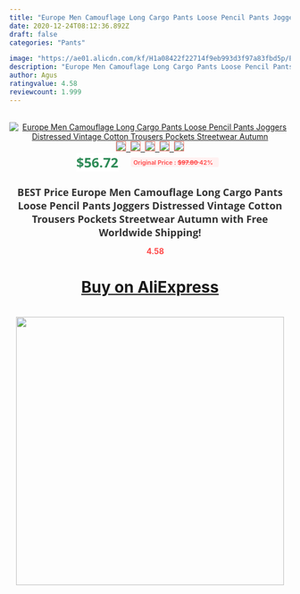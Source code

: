 ```yaml
---
title: "Europe Men Camouflage Long Cargo Pants Loose Pencil Pants Joggers Distressed Vintage Cotton Trousers Pockets Streetwear Autumn"
date: 2020-12-24T08:12:36.892Z
draft: false
categories: "Pants"

image: "https://ae01.alicdn.com/kf/H1a08422f22714f9eb993d3f97a83fbd5p/Europe-Men-Camouflage-Long-Cargo-Pants-Loose-Pencil-Pants-Joggers-Distressed-Vintage-Cotton-Trousers-Pockets-Streetwear.jpg"
description: "Europe Men Camouflage Long Cargo Pants Loose Pencil Pants Joggers Distressed Vintage Cotton Trousers Pockets Streetwear Autumn"
author: Agus
ratingvalue: 4.58
reviewcount: 1.999
---
```

<br>
<div style="text-align: center;">
<a href="https://s.click.aliexpress.com/e/_An2DZT" target="_blank" rel="nofollow noopener noreferrer"><img alt="Europe Men Camouflage Long Cargo Pants Loose Pencil Pants Joggers Distressed Vintage Cotton Trousers Pockets Streetwear Autumn" class="magnifier-image" src="https://ae01.alicdn.com/kf/H1a08422f22714f9eb993d3f97a83fbd5p/Europe-Men-Camouflage-Long-Cargo-Pants-Loose-Pencil-Pants-Joggers-Distressed-Vintage-Cotton-Trousers-Pockets-Streetwear.jpg_640x640.jpg">
<br>
<img style="border:1px solid salmon" src="https://ae01.alicdn.com/kf/H1a08422f22714f9eb993d3f97a83fbd5p/Europe-Men-Camouflage-Long-Cargo-Pants-Loose-Pencil-Pants-Joggers-Distressed-Vintage-Cotton-Trousers-Pockets-Streetwear.jpg_120x120.jpg">&nbsp;&nbsp;<img style="border:1px solid salmon" src="https://ae01.alicdn.com/kf/H9a921242efd1423996dad3e82ea3d8af3/Europe-Men-Camouflage-Long-Cargo-Pants-Loose-Pencil-Pants-Joggers-Distressed-Vintage-Cotton-Trousers-Pockets-Streetwear.jpg_120x120.jpg">&nbsp;&nbsp;<img style="border:1px solid salmon" src="https://ae01.alicdn.com/kf/H3caaa1be835c4047b5642e621944f427y/Europe-Men-Camouflage-Long-Cargo-Pants-Loose-Pencil-Pants-Joggers-Distressed-Vintage-Cotton-Trousers-Pockets-Streetwear.jpg_120x120.jpg">&nbsp;&nbsp;<img style="border:1px solid salmon" src="https://ae01.alicdn.com/kf/He5988173fa4c4644b9406228b4c38b8a5/Europe-Men-Camouflage-Long-Cargo-Pants-Loose-Pencil-Pants-Joggers-Distressed-Vintage-Cotton-Trousers-Pockets-Streetwear.jpg_120x120.jpg">&nbsp;&nbsp;<img style="border:1px solid salmon" src="https://ae01.alicdn.com/kf/H3530df42280441fa8acc19b3971d033ad/Europe-Men-Camouflage-Long-Cargo-Pants-Loose-Pencil-Pants-Joggers-Distressed-Vintage-Cotton-Trousers-Pockets-Streetwear.jpg_120x120.jpg"></a></div><br0>
<div style="text-align: center;"><span style="background-color: white; border: 0px; box-sizing: border-box; color: seagreen; display: inline-block; font-family: &quot;open sans&quot; , &quot;arial&quot; , &quot;helvetica&quot; , sans-serif , &quot;heiti&quot;; font-size: 24px; font-stretch: inherit; font-weight: 700; line-height: inherit; margin: 0px 10px 0px 0px; padding: 0px; vertical-align: middle;">$56.72 </span>
<span style="background: rgb(255 , 241 , 241); border-radius: 3px; border: 0px; box-sizing: border-box; color: #ff4747; display: inline-block; font-family: inherit; font-size: 12px; font-stretch: inherit; font-style: inherit; font-variant: inherit; font-weight: 600; line-height: inherit; margin: 0px; padding: 2px 5px; transform: scale(0.9); vertical-align: middle;">Original Price : <b style="text-decoration: line-through;">$97.80 </b> 42%&nbsp;&nbsp;</span></div>
<h1 style="color: #333333; display: inline-block; font-family: &quot;open sans&quot; , &quot;arial&quot; , &quot;helvetica&quot; , sans-serif , &quot;heiti&quot;; font-size: 18px; font-stretch: inherit; font-weight: 700; text-align: center;">BEST Price Europe Men Camouflage Long Cargo Pants Loose Pencil Pants Joggers Distressed Vintage Cotton Trousers Pockets Streetwear Autumn with Free Worldwide Shipping!</h1>
<div style="color: #ff4747; text-align: center;">
<img src="https://4.bp.blogspot.com/-M0ZcTcb-5uY/XleCXlxnR4I/AAAAAAAAAEc/OrjgMkXV1oMQFaCRZj5HQwOCBcu3w1FegCPcBGAYYCw/s1600/star.png" style="height: 15px;">&nbsp;<b>4.58</b></div>
<div class="button_cont" align="center"><a class="buynow_a" href="https://s.click.aliexpress.com/e/_An2DZT" target="_blank" rel="nofollow noopener noreferrer"><H1>Buy on AliExpress</H1></a></div><br>
<div class="separator" style="clear: both; text-align: center;">
<img src="https://lh3.googleusercontent.com/-pTy5HemUv9M/XlePHvY0dAI/AAAAAAAAAE4/0nX5iRUoIWY8eMW9Dpxeirr157OZliDIgCLcBGAsYHQ/s1600/badge.gif" width="480">
</div>
